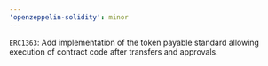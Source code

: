 ```yaml
---
'openzeppelin-solidity': minor
---
```


`ERC1363`: Add implementation of the token payable standard allowing execution of contract code after transfers and approvals.
